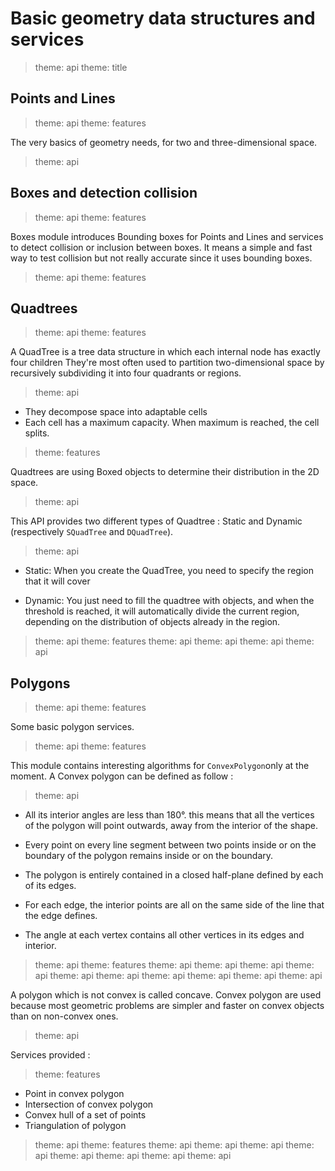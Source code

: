 # Basic geometry data structures and services

> theme: api
> theme: title

## Points and Lines

> theme: api
> theme: features

The very basics of geometry needs, for two and three-dimensional space.

> theme: api

## Boxes and detection collision

> theme: api
> theme: features

Boxes module introduces Bounding boxes for Points and Lines and services to detect collision or inclusion between boxes.
It means a simple and fast way to test collision but not really accurate since it uses bounding boxes.

> theme: api
> theme: features

## Quadtrees

> theme: api
> theme: features

A QuadTree is a tree data structure in which each internal node has exactly four children
They're most often used to partition two-dimensional space by recursively subdividing
it into four quadrants or regions.

> theme: api

* They decompose space into adaptable cells
* Each cell has a maximum capacity. When maximum is reached, the cell splits.

> theme: features

Quadtrees are using Boxed objects to determine their distribution in the 2D space.

> theme: api

This API provides two different types of Quadtree : Static and Dynamic (respectively `SQuadTree` and `DQuadTree`).

> theme: api

* Static: When you create the QuadTree, you need to specify the region that it will cover

* Dynamic: You just need to fill the quadtree with objects, and when the threshold is reached,
  it will automatically divide the current region, depending on the distribution of objects already in the region.

> theme: api
> theme: features
> theme: api
> theme: api
> theme: api
> theme: api

## Polygons

> theme: api
> theme: features

Some basic polygon services.

> theme: api
> theme: features

This module contains interesting algorithms for `ConvexPolygon`only at the moment. A Convex polygon can be defined as follow :

> theme: api

* All its interior angles are less than 180°. this means that all the vertices of the polygon
  will point outwards, away from the interior of the shape.

* Every point on every line segment between two points inside or on the boundary of the polygon
  remains inside or on the boundary.

* The polygon is entirely contained in a closed half-plane defined by each of its edges.

* For each edge, the interior points are all on the same side of the line that the edge defines.

* The angle at each vertex contains all other vertices in its edges and interior.

> theme: api
> theme: features
> theme: api
> theme: api
> theme: api
> theme: api
> theme: api
> theme: api
> theme: api
> theme: api
> theme: api
> theme: api

A polygon which is not convex is called concave. Convex polygon are used because most
geometric problems are simpler and faster on convex objects than on non-convex ones.

> theme: api

Services provided :

> theme: features

* Point in convex polygon
* Intersection of convex polygon
* Convex hull of a set of points
* Triangulation of polygon

> theme: api
> theme: features
> theme: api
> theme: api
> theme: api
> theme: api
> theme: api
> theme: api
> theme: api
> theme: api

